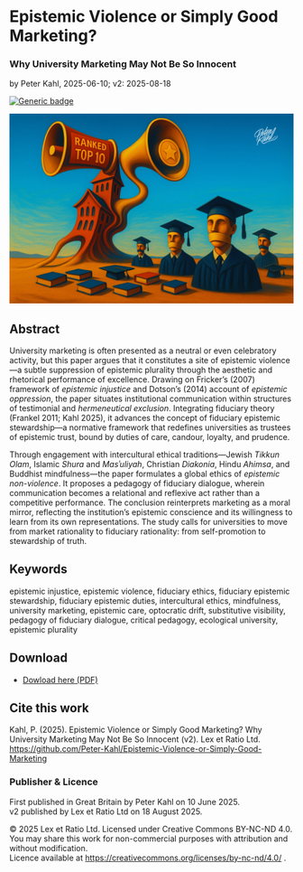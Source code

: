 # Epistemic Violence or Simply Good Marketing?

### Why University Marketing May Not Be So Innocent

by Peter Kahl, 2025-06-10; v2: 2025-08-18

[![Generic badge](https://img.shields.io/badge/ORCID-0009–0003–1616–4843-green.svg)](https://orcid.org/0009-0003-1616-4843)

![alt text](https://github.com/Peter-Kahl/Epistemic-Violence-or-Simply-Good-Marketing/blob/main/top-ten.jpg?raw=true)

## Abstract

University marketing is often presented as a neutral or even celebratory activity, but this paper argues that it constitutes a site of epistemic violence—a subtle suppression of epistemic plurality through the aesthetic and rhetorical performance of excellence. Drawing on Fricker’s (2007) framework of _epistemic injustice_ and Dotson’s (2014) account of _epistemic oppression_, the paper situates institutional communication within structures of testimonial and _hermeneutical exclusion_. Integrating fiduciary theory (Frankel 2011; Kahl 2025), it advances the concept of fiduciary epistemic stewardship—a normative framework that redefines universities as trustees of epistemic trust, bound by duties of care, candour, loyalty, and prudence.

Through engagement with intercultural ethical traditions—Jewish _Tikkun Olam_, Islamic _Shura_ and _Masʾuliyah_, Christian _Diakonia_, Hindu _Ahimsa_, and Buddhist mindfulness—the paper formulates a global ethics of _epistemic non-violence_. It proposes a pedagogy of fiduciary dialogue, wherein communication becomes a relational and reflexive act rather than a competitive performance. The conclusion reinterprets marketing as a moral mirror, reflecting the institution’s epistemic conscience and its willingness to learn from its own representations. The study calls for universities to move from market rationality to fiduciary rationality: from self-promotion to stewardship of truth.

## Keywords

epistemic injustice, epistemic violence, fiduciary ethics, fiduciary epistemic stewardship, fiduciary epistemic duties, intercultural ethics, mindfulness, university marketing, epistemic care, optocratic drift, substitutive visibility, pedagogy of fiduciary dialogue, critical pedagogy, ecological university, epistemic plurality

## Download

- [Dowload here (PDF)](https://raw.githubusercontent.com/Peter-Kahl/Epistemic-Violence-or-Simply-Good-Marketing/master/Kahl_P_Epistemic_Violence_or_Simply_Good_Marketing_v2_18-AUG-2025.pdf)

## Cite this work

Kahl, P. (2025). Epistemic Violence or Simply Good Marketing? Why University Marketing May Not Be So Innocent (v2). Lex et Ratio Ltd. https://github.com/Peter-Kahl/Epistemic-Violence-or-Simply-Good-Marketing

### Publisher & Licence

First published in Great Britain by Peter Kahl on 10 June 2025.\
v2 published by Lex et Ratio Ltd on 18 August 2025.

© 2025 Lex et Ratio Ltd. Licensed under Creative Commons BY-NC-ND 4.0.\
You may share this work for non-commercial purposes with attribution and without modification.\
Licence available at https://creativecommons.org/licenses/by-nc-nd/4.0/ .